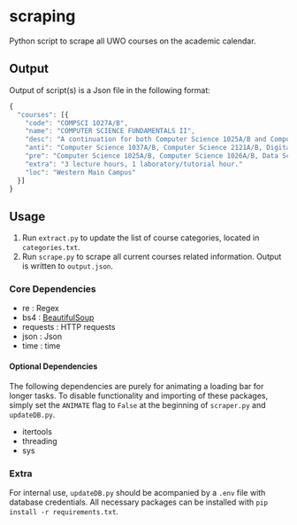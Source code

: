# scraping

Python script to scrape all UWO courses on the academic calendar.

## Output
Output of script(s) is a Json file in the following format:

```js
{
  "courses": [{
    "code": "COMPSCI 1027A/B",
    "name": "COMPUTER SCIENCE FUNDAMENTALS II",
    "desc": "A continuation for both Computer Science 1025A/B and Computer Science 1026A/B. Data organization and manipulation; abstract data types and their implementations in a modern programming language; lists, stacks, queues, trees; recursion; file handling and storage.",
    "anti": "Computer Science 1037A/B, Computer Science 2121A/B, Digital Humanities 2221A/B."
    "pre": "Computer Science 1025A/B, Computer Science 1026A/B, Data Science 1200A/B, or Engineering Science 1036A/B, (in each case with a mark of at least 65%)."
    "extra": "3 lecture hours, 1 laboratory/tutorial hour."
    "loc": "Western Main Campus" 
  }]
}
```

## Usage
1. Run `extract.py` to update the list of course categories, located in `categories.txt`.
2. Run `scrape.py` to scrape all current courses related information. Output is written to `output.json`.

### Core Dependencies
- re : Regex
- bs4 : [BeautifulSoup](https://www.crummy.com/software/BeautifulSoup/bs4/doc/)
- requests : HTTP requests
- json : Json
- time : time

#### Optional Dependencies
The following dependencies are purely for animating a loading bar for longer tasks. To disable functionality and importing of these packages, simply set the `ANIMATE` flag to `False` at the beginning of `scraper.py` and `updateDB.py`.
- itertools
- threading
- sys

### Extra
For internal use, `updateDB.py` should be acompanied by a `.env` file with database credentials. All necessary packages can be installed with `pip install -r requirements.txt`.